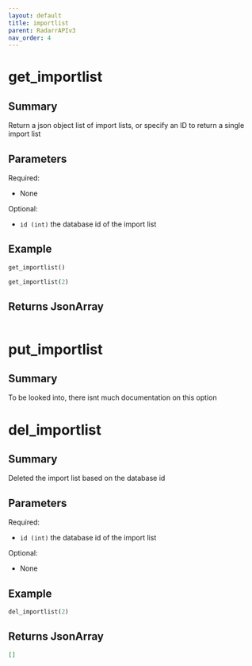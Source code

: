 ```yaml
---
layout: default
title: importlist
parent: RadarrAPIv3
nav_order: 4
---
```


# get_importlist

## Summary

Return a json object list of import lists, or specify an ID to return a single import list

## Parameters

Required:

- None

Optional:

- `id (int)` the database id of the import list

## Example

```python
get_importlist()
```
```python
get_importlist(2)
```

## Returns JsonArray

```json

```

# put_importlist

## Summary

To be looked into, there isnt much documentation on this option


# del_importlist

## Summary

Deleted the import list based on the database id

## Parameters

Required:
- `id (int)` the database id of the import list

Optional:
- None
## Example

```python
del_importlist(2)
```
## Returns JsonArray

```json
[]
```
